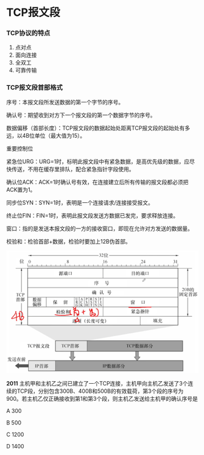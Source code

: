 # TCP报文段

### TCP协议的特点

1. 点对点
2. 面向连接
3. 全双工
4. 可靠传输

### TCP报文段首部格式

序号：本报文段所发送数据的第一个字节的序号。

确认号：期望收到对方下一个报文段的第一个数据字节的序号。

数据偏移（首部长度）：TCP报文段的数据起始处距离TCP报文段的起始处有多远，以4B位单位（最大值为15）。

重要控制位

紧急位URG：URG=1时，标明此报文段中有紧急数据，是高优先级的数据，应尽快传送，不用在缓存里排队，配合紧急指针字段使用。

确认位ACK：ACK=1时确认号有效，在连接建立后所有传输的报文段都必须把ACK置为1。

同步位SYN：SYN=1时，表明是一个连接请求/连接接受报文。

终止位FIN：FIN=1时，表明此报文段发送方数据已发完，要求释放连接。

窗口：指的是发送本报文段的一方的接收窗口，即现在允许对方发送的数据量。

校验和：检验首部+数据，检验时要加上12B伪首部。

![](1.png)

**2011** 主机甲和主机乙之间已建立了一个TCP连接，主机甲向主机乙发送了3个连续的TCP段，分别包含300B、400B和500B的有效载荷，第3个段的序号为900。若主机乙仅正确接收到第1和第3个段，则主机乙发送给主机甲的确认序号是

A 300

B 500

C 1200

D 1400